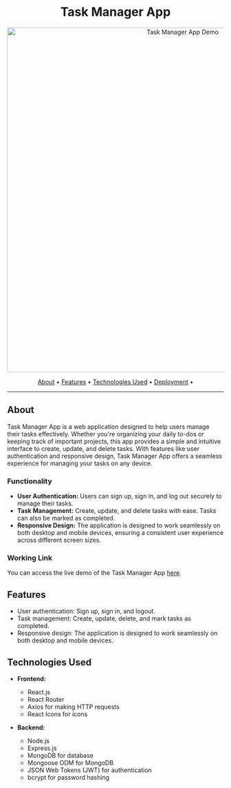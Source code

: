 <h1 align="center">Task Manager App</h1>

<p align="center">
  <img src="#" alt="Task Manager App Demo" width="800">
</p>

<p align="center">
  <a href="#about">About</a> •
  <a href="#features">Features</a> •
  <a href="#technologies-used">Technologies Used</a> •
  <a href="https://66001dbe79c7fe00080ce38d--taskmanagermrpk4699.netlify.app/">Deployment</a> •
</p>

---

## About

Task Manager App is a web application designed to help users manage their tasks effectively. Whether you're organizing your daily to-dos or keeping track of important projects, this app provides a simple and intuitive interface to create, update, and delete tasks. With features like user authentication and responsive design, Task Manager App offers a seamless experience for managing your tasks on any device.

### Functionality

- **User Authentication:** Users can sign up, sign in, and log out securely to manage their tasks.
- **Task Management:** Create, update, and delete tasks with ease. Tasks can also be marked as completed.
- **Responsive Design:** The application is designed to work seamlessly on both desktop and mobile devices, ensuring a consistent user experience across different screen sizes.

### Working Link

You can access the live demo of the Task Manager App [here](https://66001dbe79c7fe00080ce38d--taskmanagermrpk4699.netlify.app/).

## Features

- User authentication: Sign up, sign in, and logout.
- Task management: Create, update, delete, and mark tasks as completed.
- Responsive design: The application is designed to work seamlessly on both desktop and mobile devices.

## Technologies Used

- **Frontend:**
  - React.js
  - React Router
  - Axios for making HTTP requests
  - React Icons for icons

- **Backend:**
  - Node.js
  - Express.js
  - MongoDB for database
  - Mongoose ODM for MongoDB
  - JSON Web Tokens (JWT) for authentication
  - bcrypt  for password hashing
